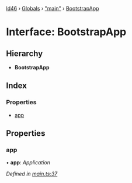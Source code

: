 [ld46](../README.md) › [Globals](../globals.md) › ["main"](../modules/_main_.md) › [BootstrapApp](_main_.bootstrapapp.md)

# Interface: BootstrapApp

## Hierarchy

* **BootstrapApp**

## Index

### Properties

* [app](_main_.bootstrapapp.md#app)

## Properties

###  app

• **app**: *Application*

*Defined in [main.ts:37](https://github.com/jrod-disco/ld46-keepalive/blob/5db6013/src/main.ts#L37)*
